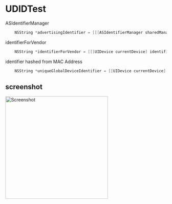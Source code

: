 UDIDTest
========

ASIdentifierManager

```Objective-C
	NSString *advertisingIdentifier = [[[ASIdentifierManager sharedManager] advertisingIdentifier] UUIDString];    
```
 
identifierForVendor

```Objective-C
    NSString *identifierForVendor = [[[UIDevice currentDevice] identifierForVendor] UUIDString];
```    

identifier hashed from MAC Address

```Objective-C
    NSString *uniqueGlobalDeviceIdentifier = [[UIDevice currentDevice] uniqueGlobalDeviceIdentifier];
```
    
## screenshot ##
<img src="https://raw.github.com/wpsteak/UDIDTest/master/screenshot.png" alt="Screenshot" style="width:320px;" />
